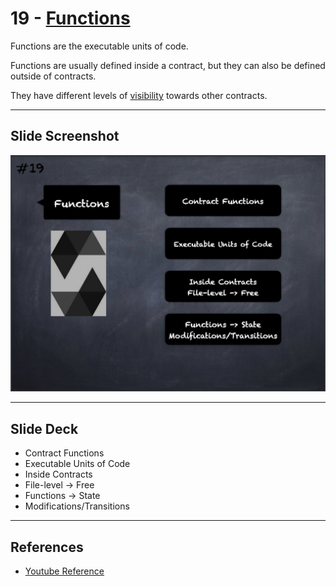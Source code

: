# 19 - [Functions](Functions.md)
Functions are the executable units of code. 

Functions are usually defined inside a contract, but they can also be defined outside of contracts.

They have different levels of [visibility](Function%20Visibility.md) towards other contracts.
___
## Slide Screenshot
![019.jpg](../../images/2.%20Solidity%20101/019.jpg)
___
## Slide Deck
- Contract Functions
- Executable Units of Code
- Inside Contracts
- File-level -> Free
- Functions -> State
- Modifications/Transitions 
___
## References
- [Youtube Reference](https://youtu.be/5eLqFac5Tkg?t=1879)


